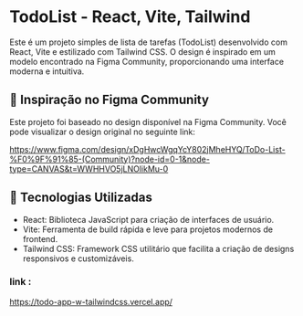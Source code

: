 # TodoList - React, Vite, Tailwind
Este é um projeto simples de lista de tarefas (TodoList) desenvolvido com React, Vite e estilizado com Tailwind CSS. O design é inspirado em um modelo encontrado na Figma Community, proporcionando uma interface moderna e intuitiva.

## 🎨 Inspiração no Figma Community
Este projeto foi baseado no design disponível na Figma Community. Você pode visualizar o design original no seguinte link:

<a target="_blank">https://www.figma.com/design/xDgHwcWgqYcY802jMheHYQ/ToDo-List-%F0%9F%91%85-(Community)?node-id=0-1&node-type=CANVAS&t=WWHHVO5jLNOlikMu-0</a>

## 🚀 Tecnologias Utilizadas
<ul>
  <li>React: Biblioteca JavaScript para criação de interfaces de usuário.</li>
  <li>Vite: Ferramenta de build rápida e leve para projetos modernos de frontend.</li>
  <li>Tailwind CSS: Framework CSS utilitário que facilita a criação de designs responsivos e customizáveis.</li>
</ul>


### link : 
<a target="_blank">https://todo-app-w-tailwindcss.vercel.app/</a>
